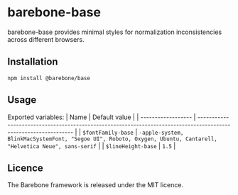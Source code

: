 # barebone-base
barebone-base provides minimal styles for normalization inconsistencies across
different browsers.

## Installation
```
npm install @barebone/base
```

## Usage
Exported variables:
| Name               | Default value                                                                                                    |
| ------------------ | ---------------------------------------------------------------------------------------------------------------- |
| `$fontFamily-base` | `-apple-system, BlinkMacSystemFont, "Segoe UI", Roboto, Oxygen, Ubuntu, Cantarell, "Helvetica Neue", sans-serif` |
| `$lineHeight-base` | `1.5`                                                                                                            |

## Licence
The Barebone framework is released under the MIT licence.
